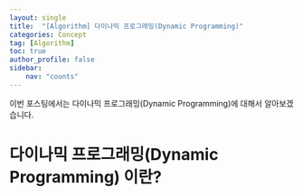 ```yaml
---
layout: single
title:  "[Algorithm] 다이나믹 프로그래밍(Dynamic Programming)"
categories: Concept
tag: [Algorithm]
toc: true
author_profile: false
sidebar:
    nav: "counts"
---
```

이번 포스팅에서는 다이나믹 프로그래밍(Dynamic Programming)에 대해서 알아보겠습니다.  


# 다이나믹 프로그래밍(Dynamic Programming) 이란?  
